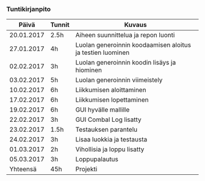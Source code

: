 ### Tuntikirjanpito
Päivä | Tunnit | Kuvaus
--------------- | ----- | ------
20.01.2017 | 2.5h | Aiheen suunnittelua ja repon luonti
27.01.2017 | 4h | Luolan generoinnin koodaamisen aloitus ja testien luominen
02.02.2017 | 3h | Luolan generoinnin koodin lisäys ja hiominen
03.02.2017 | 5h | Luolan generoinnin viimeistely
10.02.2017 | 6h | Liikkumisen aloittaminen
17.02.2017 | 6h | Liikkumisen lopettaminen
19.02.2017 | 6h | GUI hyvälle mallille
22.02.2017 | 3h | GUI Combal Log lisatty
23.02.2017 | 1.5h | Testauksen parantelu
24.02.2017 | 3h | Lisaa luokkia ja testausta
01.03.2017 | 2h | Vihollisia ja loppu lisatty
05.03.2017 | 3h | Loppupalautus
Yhteensä | 45h | Projekti
